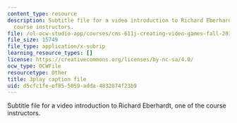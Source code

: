 ```yaml
---
content_type: resource
description: Subtitle file for a video introduction to Richard Eberhardt, one of the
  course instructors.
file: /ol-ocw-studio-app/courses/cms-611j-creating-video-games-fall-2014/d5cfc1feef855059adda4832074f23b9_HpACiptk990.vtt
file_size: 15749
file_type: application/x-subrip
learning_resource_types: []
license: https://creativecommons.org/licenses/by-nc-sa/4.0/
ocw_type: OCWFile
resourcetype: Other
title: 3play caption file
uid: d5cfc1fe-ef85-5059-adda-4832074f23b9
---
```

Subtitle file for a video introduction to Richard Eberhardt, one of the course instructors.